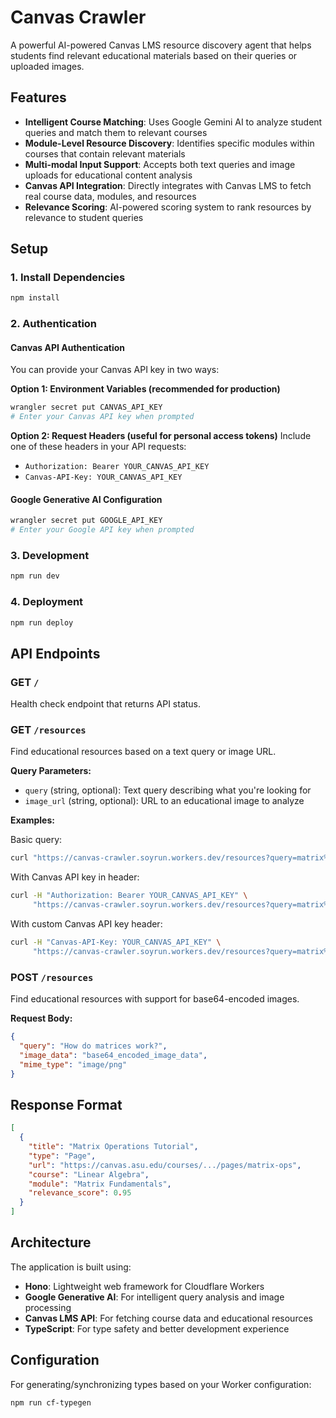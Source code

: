 # Canvas Crawler

A powerful AI-powered Canvas LMS resource discovery agent that helps students find relevant educational materials based on their queries or uploaded images.

## Features

- **Intelligent Course Matching**: Uses Google Gemini AI to analyze student queries and match them to relevant courses
- **Module-Level Resource Discovery**: Identifies specific modules within courses that contain relevant materials
- **Multi-modal Input Support**: Accepts both text queries and image uploads for educational content analysis
- **Canvas API Integration**: Directly integrates with Canvas LMS to fetch real course data, modules, and resources
- **Relevance Scoring**: AI-powered scoring system to rank resources by relevance to student queries

## Setup

### 1. Install Dependencies

```bash
npm install
```

### 2. Authentication

#### Canvas API Authentication
You can provide your Canvas API key in two ways:

**Option 1: Environment Variables (recommended for production)**
```bash
wrangler secret put CANVAS_API_KEY
# Enter your Canvas API key when prompted
```

**Option 2: Request Headers (useful for personal access tokens)**
Include one of these headers in your API requests:
- `Authorization: Bearer YOUR_CANVAS_API_KEY`
- `Canvas-API-Key: YOUR_CANVAS_API_KEY`

#### Google Generative AI Configuration  
```bash
wrangler secret put GOOGLE_API_KEY
# Enter your Google API key when prompted
```

### 3. Development

```bash
npm run dev
```

### 4. Deployment

```bash
npm run deploy
```

## API Endpoints

### GET `/`
Health check endpoint that returns API status.

### GET `/resources`
Find educational resources based on a text query or image URL.

**Query Parameters:**
- `query` (string, optional): Text query describing what you're looking for
- `image_url` (string, optional): URL to an educational image to analyze

**Examples:**

Basic query:
```bash
curl "https://canvas-crawler.soyrun.workers.dev/resources?query=matrix%20orthogonalization"
```

With Canvas API key in header:
```bash
curl -H "Authorization: Bearer YOUR_CANVAS_API_KEY" \
     "https://canvas-crawler.soyrun.workers.dev/resources?query=matrix%20orthogonalization"
```

With custom Canvas API key header:
```bash
curl -H "Canvas-API-Key: YOUR_CANVAS_API_KEY" \
     "https://canvas-crawler.soyrun.workers.dev/resources?query=matrix%20orthogonalization"
```

### POST `/resources`
Find educational resources with support for base64-encoded images.

**Request Body:**
```json
{
  "query": "How do matrices work?",
  "image_data": "base64_encoded_image_data",
  "mime_type": "image/png"
}
```

## Response Format

```json
[
  {
    "title": "Matrix Operations Tutorial",
    "type": "Page",
    "url": "https://canvas.asu.edu/courses/.../pages/matrix-ops",
    "course": "Linear Algebra",
    "module": "Matrix Fundamentals", 
    "relevance_score": 0.95
  }
]
```

## Architecture

The application is built using:
- **Hono**: Lightweight web framework for Cloudflare Workers
- **Google Generative AI**: For intelligent query analysis and image processing
- **Canvas LMS API**: For fetching course data and educational resources
- **TypeScript**: For type safety and better development experience

## Configuration

For generating/synchronizing types based on your Worker configuration:

```bash
npm run cf-typegen
```
